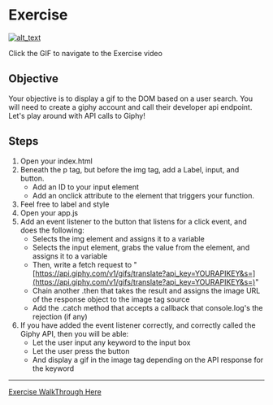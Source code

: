 # Exercise

[![alt_text](/assets/images/lectures/javascript/JS-APIs-Exercise-high.gif)](https://vimeo.com/511326519)

Click the GIF to navigate to the Exercise video

## Objective

Your objective is to display a gif to the DOM based on a user search. You will need to create a giphy account and call their developer api endpoint. Let's play around with API calls to Giphy!

## Steps

1. Open your index.html
2. Beneath the p tag, but before the img tag, add a Label, input, and button.
   - Add an ID to your input element
   - Add an onclick attribute to the element that triggers your function.
3. Feel free to label and style
4. Open your app.js
5. Add an event listener to the button that listens for a click event, and does the following:
   - Selects the img element and assigns it to a variable
   - Selects the input element, grabs the value from the element, and assigns it to a variable
   - Then, write a fetch request to "[https://api.giphy.com/v1/gifs/translate?api_key=YOURAPIKEY&s=](https://api.giphy.com/v1/gifs/translate?api_key=YOURAPIKEY&s=)"
   - Chain another .then that takes the result and assigns the image URL of the response object to the image tag source
   - Add the .catch method that accepts a callback that console.log's the rejection (if any)
6. If you have added the event listener correctly, and correctly called the Giphy API, then you will be able:
   - Let the user input any keyword to the input box
   - Let the user press the button
   - And display a gif in the image tag depending on the API response for the keyword

---

[Exercise WalkThrough Here](https://docs.google.com/document/u/1/d/1N7nS0hDFAQyJMFpTXjUo_lWAwSxuzatH8x__jsxaT9c/edit)

<br>
